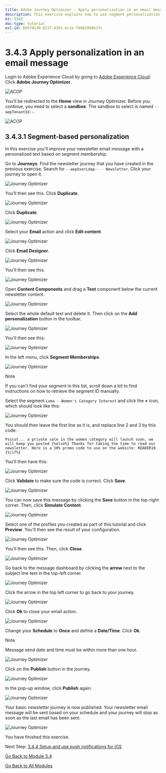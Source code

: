 ```yaml
---
title: Adobe Journey Optimizer - Apply personalization in an email message
description: This exercise explains how to use segment personalization within an email content
kt: 5342
doc-type: tutorial
exl-id: bb5f8130-0237-4381-bc1e-f6b62950b1fc
---
```

# 3.4.3 Apply personalization in an email message

Login to Adobe Experience Cloud by going to [Adobe Experience Cloud](https://experience.adobe.com). Click **Adobe Journey Optimizer**.

![ACOP](./../../../modules/ajo-b2c/module3.2/images/acophome.png)

You'll be redirected to the **Home** view in Journey Optimizer. Before you continue, you need to select a **sandbox**. The sandbox to select is named ``--aepTenantId--``. 

![ACOP](./../../../modules/ajo-b2c/module3.2/images/acoptriglp.png)

## 3.4.3.1 Segment-based personalization

In this exercise you'll improve your newsletter email message with a personalized text based on segment membership.

Go to **Journeys**. Find the newsletter journey that you have created in the previous exercise. Search for `--aepUserLdap-- - Newsletter`. Click your journey to open it. 

![Journey Optimizer](./images/sbp1.png)

You'll then see this. Click **Duplicate**. 

![Journey Optimizer](./images/sbp2.png)

Click **Duplicate**.

![Journey Optimizer](./images/sbp3.png)

Select your **Email** action and click **Edit content**.

![Journey Optimizer](./images/sbp3a.png)

Click **Email Designer**.

![Journey Optimizer](./images/sbp4.png)

You'll then see this.

![Journey Optimizer](./images/sbp5.png)

Open **Content Components** and drag a **Text** component below the current newsletter content. 

![Journey Optimizer](./images/sbp6.png)

Select the whole default text and delete it. Then click on the **Add personalization** button in the toolbar.

![Journey Optimizer](./images/sbp7.png)

You'll then see this:

![Journey Optimizer](./images/seg1.png)

In the left menu, click **Segment Memberships**.

![Journey Optimizer](./images/seg2.png)

>[!NOTE]
>
>If you can't find your segment in this list, scroll down a bit to find instructions on how to retrieve the segment ID manually.

Select the segment `Luma - Women's Category Interest` and click the **+** icon, which should look like this:

![Journey Optimizer](./images/seg3.png)

You should then leave the first line as it is, and replace line 2 and 3 by this code:

``
    Psssst... a private sale in the women category will launch soon, we will keep you posted
{%else%}
    Thanks for taking the time to read our newsletter. Here is a 10% promo code to use on the website: READER10
{%/if%}
``

You'll then have this:

![Journey Optimizer](./images/seg4.png)

Click **Validate** to make sure the code is correct. Click **Save**.

![Journey Optimizer](./images/sbp8.png)

You can now save this message by clicking the **Save** button in the top-right corner. Then, click **Simulate Content**.

![Journey Optimizer](./images/sbp9.png)

Select one of the profiles you created as part of this tutorial and click **Preview**. You'll then see the result of your configuration. 

![Journey Optimizer](./images/sbp10.png)

You'll then see this. Then, click **Close**.

![Journey Optimizer](./images/sbp10fff.png)

Go back to the message dashboard by clicking the **arrow** next to the subject line text in the top-left corner.

![Journey Optimizer](./images/sbp11.png)

Click the arrow in the top left corner to go back to your journey.

![Journey Optimizer](./images/oc79afff.png)

Click **Ok** to close your email action.

![Journey Optimizer](./images/oc79bfff.png)

Change your **Schedule** to **Once** and define a **Date/Time**. Click **Ok**.

>[!NOTE]
>
>Message send date and time must be within more than one hour.

![Journey Optimizer](./images/sbp18.png)

Click on the **Publish** button in the journey.

![Journey Optimizer](./images/sbp19.png)

In the pop-up window, click **Publish** again.

![Journey Optimizer](./images/sbp20.png)

Your basic newsletter journey is now published. Your newsletter email message will be sent based on your schedule and your journey will stop as soon as the last email has been sent.

![Journey Optimizer](./images/sbp20fff.png)

You have finished this exercise.

Next Step: [3.4.4 Setup and use push notifications for iOS](./ex4.md)

[Go Back to Module 3.4](./journeyoptimizer.md)

[Go Back to All Modules](../../../overview.md)
